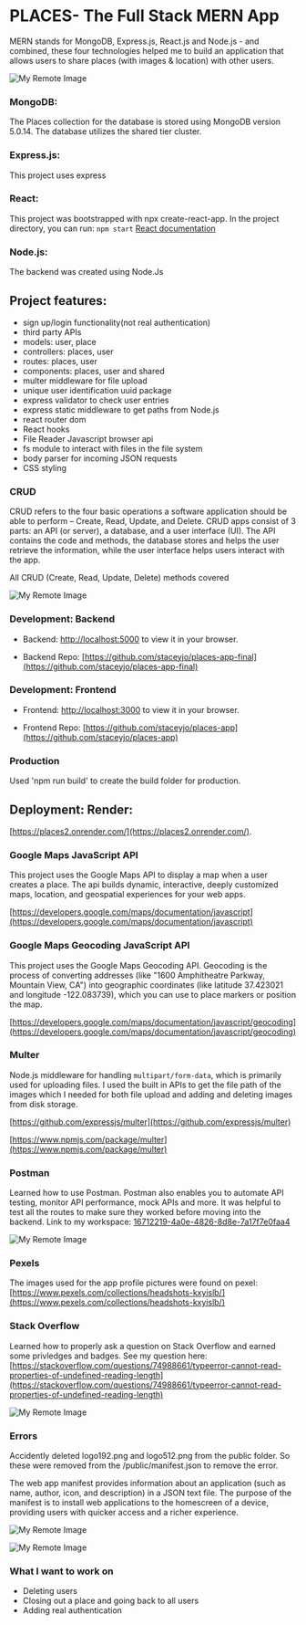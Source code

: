 # PLACES- The Full Stack MERN App

MERN stands for MongoDB, Express.js, React.js and Node.js - and combined, these four technologies helped me to build an application that allows users to share places (with images & location) with other users. 

![My Remote Image](https://i.ibb.co/c8nmPHt/Screen-Shot-2023-01-05-at-7-51-36-AM.png)

### MongoDB: 

The Places collection for the database is stored using MongoDB version 5.0.14. The database utilizes the shared tier cluster. 

### Express.js: 
This project uses express

### React: 
This project was bootstrapped with npx create-react-app. In the project directory, you can run: `npm start` [React documentation](https://reactjs.org/)

### Node.js:
The backend was created using Node.Js

## Project features:
- sign up/login functionality(not real authentication)
- third party APIs
- models: user, place
- controllers: places, user
- routes: places, user
- components: places, user and shared
- multer middleware for file upload
- unique user identification uuid package
- express validator to check user entries
- express static middleware to get paths from Node.js
- react router dom
- React hooks
- File Reader Javascript browser api
- fs module to interact with files in the file system
- body parser for incoming JSON requests
- CSS styling

### CRUD
CRUD refers to the four basic operations a software application should be able to perform – Create, Read, Update, and Delete. CRUD apps consist of 3 parts: an API (or server), a database, and a user interface (UI). The API contains the code and methods, the database stores and helps the user retrieve the information, while the user interface helps users interact with the app. 

All CRUD (Create, Read, Update, Delete) methods covered

![My Remote Image](https://i.ibb.co/b7rjNyd/Screen-Shot-2023-01-05-at-7-44-31-AM.png)








### Development: Backend
- Backend: [http://localhost:5000](http://localhost:5000) to view it in your browser.

- Backend Repo: [https://github.com/staceyjo/places-app-final](https://github.com/staceyjo/places-app-final)



### Development: Frontend
- Frontend: [http://localhost:3000](http://localhost:3000) to view it in your browser.

- Frontend Repo: [https://github.com/staceyjo/places-app](https://github.com/staceyjo/places-app)



### Production
Used 'npm run build' to create the build folder for production. 





## Deployment: Render:

[https://places2.onrender.com/](https://places2.onrender.com/).



### Google Maps JavaScript API

This project uses the Google Maps API to display a map when a user creates a place. The api builds dynamic, interactive, deeply customized maps, location, and geospatial experiences for your web apps.

[https://developers.google.com/maps/documentation/javascript](https://developers.google.com/maps/documentation/javascript)



### Google Maps Geocoding JavaScript API

This project uses the Google Maps Geocoding API. Geocoding is the process of converting addresses (like "1600 Amphitheatre Parkway, Mountain View, CA") into geographic coordinates (like latitude 37.423021 and longitude -122.083739), which you can use to place markers or position the map.  

[https://developers.google.com/maps/documentation/javascript/geocoding](https://developers.google.com/maps/documentation/javascript/geocoding)


### Multer
Node.js middleware for handling `multipart/form-data`, which is primarily used for uploading files. I used the built in APIs to get the file path of the images which I needed for both file upload and adding and deleting images from disk storage.

[https://github.com/expressjs/multer](https://github.com/expressjs/multer)

[https://www.npmjs.com/package/multer](https://www.npmjs.com/package/multer)




### Postman

Learned how to use Postman. Postman also enables you to automate API testing, monitor API performance, mock APIs and more. It was helpful to test all the routes to make sure they worked before moving into the backend. 
Link to my workspace: [16712219-4a0e-4826-8d8e-7a17f7e0faa4](16712219-4a0e-4826-8d8e-7a17f7e0faa4)

![My Remote Image](https://i.ibb.co/42xHrxQ/Screen-Shot-2023-01-05-at-6-27-26-AM.png)



### Pexels

The images used for the app profile pictures were found on pexel: 
[https://www.pexels.com/collections/headshots-kxyislb/](https://www.pexels.com/collections/headshots-kxyislb/)




### Stack Overflow
Learned how to properly ask a question on Stack Overflow and earned some privledges and badges. See my question here: 
[https://stackoverflow.com/questions/74988661/typeerror-cannot-read-properties-of-undefined-reading-length](https://stackoverflow.com/questions/74988661/typeerror-cannot-read-properties-of-undefined-reading-length)

![My Remote Image](https://i.ibb.co/3SMLxdC/Screen-Shot-2023-01-02-at-11-06-43-PM.png)



### Errors

Accidently deleted logo192.png and logo512.png from the public folder. So these were removed from the /public/manifest.json to remove the error.

The web app manifest provides information about an application (such as name, author, icon, and description) in a JSON text file. The purpose of the manifest is to install web applications to the homescreen of a device, providing users with quicker access and a richer experience. 

![My Remote Image](https://i.ibb.co/FHq60S2/Screen-Shot-2023-01-05-at-5-57-10-AM.png)

![My Remote Image](https://i.ibb.co/J7kqc9G/Screen-Shot-2023-01-05-at-5-58-47-AM.png)



### What I want to work on
- Deleting users
- Closing out a place and going back to all users
- Adding real authentication



